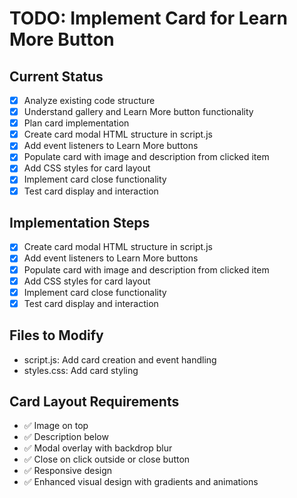 # TODO: Implement Card for Learn More Button

## Current Status
- [x] Analyze existing code structure
- [x] Understand gallery and Learn More button functionality
- [x] Plan card implementation
- [x] Create card modal HTML structure in script.js
- [x] Add event listeners to Learn More buttons
- [x] Populate card with image and description from clicked item
- [x] Add CSS styles for card layout
- [x] Implement card close functionality
- [x] Test card display and interaction

## Implementation Steps
- [x] Create card modal HTML structure in script.js
- [x] Add event listeners to Learn More buttons
- [x] Populate card with image and description from clicked item
- [x] Add CSS styles for card layout
- [x] Implement card close functionality
- [x] Test card display and interaction

## Files to Modify
- script.js: Add card creation and event handling
- styles.css: Add card styling

## Card Layout Requirements
- ✅ Image on top
- ✅ Description below
- ✅ Modal overlay with backdrop blur
- ✅ Close on click outside or close button
- ✅ Responsive design
- ✅ Enhanced visual design with gradients and animations
